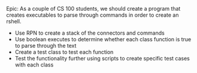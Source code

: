 Epic:
As a couple of CS 100 students, we should create a program that creates executables to parse
through commands in order to create an rshell.
- Use RPN to create a stack of the connectors and commands
- Use boolean executes to determine whether each class function is true to parse through the text
- Create a test class to test each function
- Test the functionality further using scripts to create specific test cases with each class
